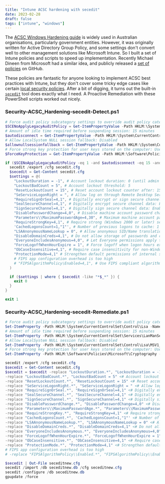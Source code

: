 ```yaml
---
title: "Intune ACSC hardening with secedit"
date: 2023-02-28
draft: false
tags: ["intune", "windows"]
---
```


The [ACSC Windows Hardening guide](https://www.cyber.gov.au/acsc/view-all-content/publications/hardening-microsoft-windows-10-version-21h1-workstations) is widely used in Australian organisations, particularly government entities. However, it was originally written for Active Directory Group Policy, and some settings don't convert well to other management solutions like Microsoft Intune. So I built a set of Intune policies and scripts to speed up implementation. Recently Michael Dineen from Microsoft had a similar idea, and publicly released a [set of policies](https://github.com/microsoft/Intune-ACSC-Windows-Hardening-Guidelines/) on GitHub.

These policies are fantastic for anyone looking to implement ACSC best practices with Intune, but they don't cover some tricky edge cases like certain [local security policies](https://learn.microsoft.com/en-us/windows/security/threat-protection/security-policy-settings/security-policy-settings). After a bit of digging, it turns out the built-in [`secedit`](https://learn.microsoft.com/en-us/windows-server/administration/windows-commands/secedit) tool does exactly what I need. A Proactive Remediation with these PowerShell scripts worked out nicely.

### Security-ACSC_Hardening-secedit-Detect.ps1

```PowerShell
# Force audit policy subcategory settings to override audit policy category settings: Enabled
$SCENoApplyLegacyAuditPolicy = Get-ItemPropertyValue -Path HKLM:\System\CurrentControlSet\Control\Lsa -Name SCENoApplyLegacyAuditPolicy
# Amount of idle time required before suspending session: 15 minutes
$autodisconnect = Get-ItemPropertyValue -Path HKLM:\System\CurrentControlSet\Services\LanManServer\Parameters -Name autodisconnect
# Allow LocalSystem NULL session fallback: Disabled
$allownullsessionfallback = Get-ItemPropertyValue -Path HKLM:\System\CurrentControlSet\Control\Lsa\MSV1_0 -Name allownullsessionfallback
# Force strong key protection for user keys stored on the computer: User must enter a password each time they use a key
$ForceKeyProtection = Get-ItemPropertyValue -Path HKLM:\Software\Policies\Microsoft\Cryptography -Name ForceKeyProtection

if ($SCENoApplyLegacyAuditPolicy -eq 1 -and $autodisconnect -eq 15 -and $allownullsessionfallback -eq 0 -and $ForceKeyProtection -eq 2) {
  secedit /export /cfg secedit.cfg
  $secedit = Get-Content secedit.cfg
  $settings = @(
    "LockoutDuration = -1", # Account lockout duration: 0 (until admin unlocks)
    "LockoutBadCount = 5", # Account lockout threshold: 5
    "ResetLockoutCount = 15", # Reset account lockout counter after: 15 minutes
    "SeServiceLogonRight = ", # Allow log on through Remote Desktop Services: <blank>
    "RequireSignOrSeal=4,1", # Digitally encrypt or sign secure channel data: Enabled
    "SealSecureChannel=4,1", # Digitally encrypt secure channel data: Enabled
    "SignSecureChannel=4,1", # Digitally sign secure channel data: Enabled
    "DisablePasswordChange=4,0", # Disable machine account password changes: Disabled
    "Parameters\\MaximumPasswordAge=4,30", # Maximum machine account password age: 30 days
    "RequireStrongKey=4,1", # Require strong (Windows 2000 or later) session key: Enabled
    'CachedLogonsCount=1,"1"', # Number of previous logons to cache: 1
    "LSAAnonymousNameLookup = 0", # Allow anonymous SID/Name translation: Disabled
    "DisableDomainCreds=4,1", # Do not allow storage of passwords and credentials for network authentication: Enabled
    "EveryoneIncludesAnonymous=4,0", # Let Everyone permissions apply to anonymous users: Disabled
    "ForceLogoffWhenHourExpire = 1", # Force logoff when logon hours expire: Enabled
    "ObCaseInsensitive=4,1", # Require case insensitivity for non-Windows subsystems: Enabled
    "ProtectionMode=4,1" # Strengthen default permissions of internal system objects: Enabled
    # FIPS app configuration overhead is too high
    # "FIPSAlgorithmPolicy\Enabled=4,1", # Use FIPS compliant algorithms for encryption, hashing, and signing: Enabled
  )

  if ($settings | where { $secedit -like "*$_*" }) {
    exit 0
  }
}

exit 1
```

### Security-ACSC_Hardening-secedit-Remediate.ps1

```PowerShell
# Force audit policy subcategory settings to override audit policy category settings: Enabled
Set-ItemProperty -Path HKLM:\System\CurrentControlSet\Control\Lsa -Name SCENoApplyLegacyAuditPolicy -Value 1 -Type DWord
# Amount of idle time required before suspending session: 15 minutes
Set-ItemProperty -Path HKLM:\System\CurrentControlSet\Services\LanManServer\Parameters -Name autodisconnect -Value 15 -Type DWord
# Allow LocalSystem NULL session fallback: Disabled
Set-ItemProperty -Path HKLM:\System\CurrentControlSet\Control\Lsa\MSV1_0 -Name allownullsessionfallback -Value 0 -Type DWord
# Force strong key protection for user keys stored on the computer: User must enter a password each time they use a key
Set-ItemProperty -Path HKLM:\Software\Policies\Microsoft\Cryptography -Name ForceKeyProtection -Value 2 -Type DWord

secedit /export /cfg secedit.cfg
$secedit = Get-Content secedit.cfg
$secedit = $secedit -replace "LockoutDuration.*", "LockoutDuration = -1" <# Account lockout duration: 0 (until admin unlocks) #> `
-replace "LockoutBadCount.*", "LockoutBadCount = 5" <# Account lockout threshold: 5 #> `
-replace "ResetLockoutCount.*", "ResetLockoutCount = 15" <# Reset account lockout counter after: 15 minutes #> `
-replace "SeServiceLogonRight.*", "SeServiceLogonRight = " <# Allow log on through Remote Desktop Services: <blank> #> `
-replace "RequireSignOrSeal.*", "RequireSignOrSeal=4,1" <# Digitally encrypt or sign secure channel data: Enabled #> `
-replace "SealSecureChannel.*", "SealSecureChannel=4,1" <# Digitally encrypt secure channel data: Enabled #> `
-replace "SignSecureChannel.*", "SignSecureChannel=4,1" <# Digitally sign secure channel data: Enabled #> `
-replace "DisablePasswordChange.*", "DisablePasswordChange=4,0" <# Disable machine account password changes: Disabled #> `
-replace "Parameters\\MaximumPasswordAge.*", "Parameters\\MaximumPasswordAge=4,30" <# Maximum machine account password age: 30 days #> `
-replace "RequireStrongKey.*", "RequireStrongKey=4,1" <# Require strong (Windows 2000 or later) session key: Enabled #> `
-replace "CachedLogonsCount.*", 'CachedLogonsCount=1,"1"' <# Number of previous logons to cache: 1 #> `
-replace "LSAAnonymousNameLookup.*", "LSAAnonymousNameLookup = 0" <# Allow anonymous SID/Name translation: Disabled #> `
-replace "DisableDomainCreds.*", "DisableDomainCreds=4,1" <# Do not allow storage of passwords and credentials for network authentication: Enabled #> `
-replace "EveryoneIncludesAnonymous.*", "EveryoneIncludesAnonymous=4,0" <# Let Everyone permissions apply to anonymous users: Disabled #> `
-replace "ForceLogoffWhenHourExpire.*", "ForceLogoffWhenHourExpire = 1" <# Force logoff when logon hours expire: Enabled #> `
-replace "ObCaseInsensitive.*", "ObCaseInsensitive=4,1" <# Require case insensitivity for non-Windows subsystems: Enabled #> `
-replace "ProtectionMode.*", "ProtectionMode=4,1" <# Strengthen default permissions of internal system objects: Enabled #>
# FIPS app configuration overhead is too high
# -replace "FIPSAlgorithmPolicy\\Enabled.*", "FIPSAlgorithmPolicy\\Enabled=4,1" <# Use FIPS compliant algorithms for encryption, hashing, and signing: Enabled #> `

$secedit | Out-File seceditnew.cfg
secedit /import /db seceditnew.db /cfg seceditnew.cfg
secedit /configure /db seceditnew.db
gpupdate /force
```